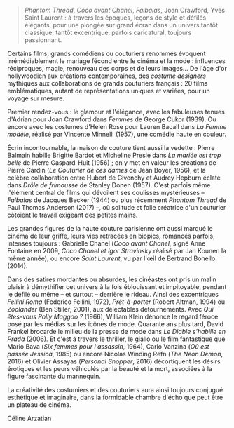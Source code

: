 > _Phantom Thread_, _Coco avant Chanel_, _Falbalas_, Joan Crawford, Yves Saint Laurent : à travers les époques, leçons de style et défilés élégants, pour une plongée sur grand écran dans un univers tantôt classique, tantôt excentrique, parfois caricatural, toujours passionnant.

Certains films, grands comédiens ou couturiers renommés évoquent irrémédiablement le mariage fécond entre le cinéma et la mode : influences réciproques, magie, renouveau des corps et de leurs images... De l'âge d'or hollywoodien aux créations contemporaines, des _costume designers_ mythiques aux collaborations de grands couturiers français : 20 films emblématiques, autant de représentations uniques et variées, pour un voyage sur mesure.

Premier rendez-vous : le glamour et l'élégance, avec les fabuleuses tenues d'Adrian pour Joan Crawford dans _Femmes_ de George Cukor (1939). Ou encore avec les costumes d'Helen Rose pour Lauren Bacall dans _La Femme modèle_, réalisé par Vincente Minnelli (1957), une comédie haute en couleur.

Écrin incontournable, la maison de couture tient aussi la vedette : Pierre Balmain habille Brigitte Bardot et Micheline Presle dans _La mariée est trop belle_ de Pierre Gaspard-Huit (1956) ; on y met en valeur les créations de Pierre Cardin (_Le Couturier de ces dames_ de Jean Boyer, 1956), et la célèbre collaboration entre Hubert de Givenchy et Audrey Hepburn éclate dans _Drôle de frimousse_ de Stanley Donen (1957). C'est parfois même l'élément central de films qui dévoilent ses coulisses mystérieuses – _Falbalas_ de Jacques Becker (1944) ou plus récemment _Phantom Thread_ de Paul Thomas Anderson (2017) –, où solitude et folie créatrice d'un couturier côtoient le travail exigeant des petites mains.

Les grandes figures de la haute couture parisienne ont aussi marqué le cinéma de leur griffe, leurs vies retracées en biopics, romancés parfois, intenses toujours : Gabrielle Chanel (_Coco avant Chanel_, signé Anne Fontaine en 2009, _Coco Chanel et Igor Stravinsky_ réalisé par Jan Kounen la même année), ou encore _Saint Laurent_, vu par l'œil de Bertrand Bonello (2014).

Dans des satires mordantes ou absurdes, les cinéastes ont pris un malin plaisir à démythifier cet univers à la fois éblouissant et impitoyable, pendant le défilé ou même – et surtout – derrière le rideau. Ainsi des excentriques _Fellini Roma_ (Federico Fellini, 1972), _Prêt-à-porter_ (Robert Altman, 1994) ou _Zoolander_ (Ben Stiller, 2001), aux délectables détournements. Avec _Qui êtes-vous Polly Maggoo ?_ (1966), William Klein dénonce le regard féroce posé par les médias sur les icônes de mode. Quarante ans plus tard, David Frankel brocarde le milieu de la presse de mode dans _Le Diable s'habille en Prada_ (2006). Et c'est à travers le thriller, le giallo ou le film fantastique que Mario Bava (_Six femmes pour l'assassin_, 1964), Carlo Vanzina (_Où est passée Jessica_, 1985) ou encore Nicolas Winding Refn (_The Neon Demon_, 2016) et Olivier Assayas (_Personal Shopper_, 2016) décortiquent les désirs érotiques et les peurs véhiculés par la beauté et la mort, associées à la figure fascinante du mannequin.

La créativité des costumiers et des couturiers aura ainsi toujours conjugué esthétique et imaginaire, dans la formidable chambre d'écho que peut être un plateau de cinéma.

Céline Arzatian
